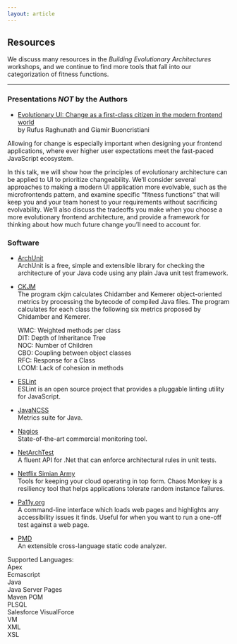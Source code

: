 ```yaml
---
layout: article
---
```

## Resources

We discuss many resources in the _Building Evolutionary Architectures_ workshops, and we continue to find more tools that fall into our categorization of fitness functions. 

---- 

### Presentations _NOT_ by the Authors

* [Evolutionary UI: Change as a first-class citizen in the modern frontend world](https://www.youtube.com/watch?v=5915WUFazjo)    
by Rufus Raghunath and Giamir Buoncristiani

Allowing for change is especially important when designing your frontend applications, where ever higher user expectations meet the fast-paced JavaScript ecosystem.

In this talk, we will show how the principles of evolutionary architecture can be applied to UI to prioritize changeability. We’ll consider several approaches to making a modern UI application more evolvable, such as the microfrontends pattern, and examine specific “fitness functions” that will keep you and your team honest to your requirements without sacrificing evolvability. We’ll also discuss the tradeoffs you make when you choose a more evolutionary frontend architecture, and provide a framework for thinking about how much future change you’ll need to account for.

### Software

* [ArchUnit](https://www.archunit.org/)    
ArchUnit is a free, simple and extensible library for checking the architecture of your Java code using any plain Java unit test framework. 

* [CKJM](https://www.spinellis.gr/sw/ckjm/)    
The program ckjm calculates Chidamber and Kemerer object-oriented metrics by processing the bytecode of compiled Java files. The program calculates for each class the following six metrics proposed by Chidamber and Kemerer.

    WMC: Weighted methods per class  
    DIT: Depth of Inheritance Tree  
    NOC: Number of Children  
    CBO: Coupling between object classes  
    RFC: Response for a Class  
    LCOM: Lack of cohesion in methods  

* [ESLint](https://eslint.org/)    
ESLint is an open source project that provides a pluggable linting utility for JavaScript.

* [JavaNCSS](https://github.com/codehaus/javancss)    
Metrics suite for Java.


* [Nagios](https://www.nagios.com/)    
State-of-the-art commercial monitoring tool.

* [NetArchTest](https://github.com/BenMorris/NetArchTest)    
A fluent API for .Net that can enforce architectural rules in unit tests.

* [Netflix Simian Army](https://github.com/Netflix/SimianArmy)    
Tools for keeping your cloud operating in top form. Chaos Monkey is a resiliency tool that helps applications tolerate random instance failures.

* [Pa11y.org](http://pa11y.org/)   
A command-line interface which loads web pages and highlights any accessibility issues it finds. Useful for when you want to run a one-off test against a web page.

* [PMD](https://pmd.github.io/)    
An extensible cross-language static code analyzer.

Supported Languages:  
Apex  
Ecmascript  
Java  
Java Server Pages  
Maven POM  
PLSQL  
Salesforce VisualForce  
VM  
XML  
XSL  



